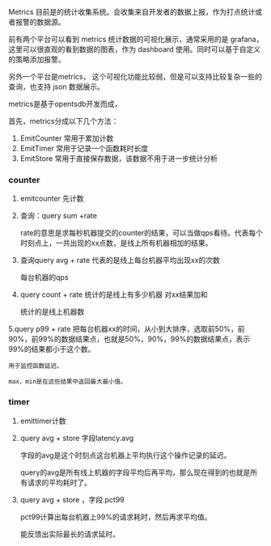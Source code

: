 Metrics 目前是的统计收集系统。会收集来自开发者的数据上报，作为打点统计或者报警的数据源。

前有两个平台可以看到 metrics 统计数据的可视化展示，通常采用的是 grafana，这里可以很直观的看到数据的图表，作为 dashboard 使用。同时可以基于自定义的策略添加报警。

另外一个平台是metrics， 这个可视化功能比较弱，但是可以支持比较复杂一些的查询，也支持 json 数据展示。

metrics是基于opentsdb开发而成，

首先，metrics分成以下几个方法：

1.  EmitCounter                 常用于累加计数
2.  EmitTimer                     常用于记录一个函数耗时长度
3.  EmitStore                      常用于直接保存数据，该数据不用于进一步统计分析

### counter
1. emitcounter 先计数

2. 查询：query sum +rate

    rate的意思是求每秒机器提交的counter的结果，可以当做qps看待。代表每个时刻点上，一共出现的xx点数，是线上所有机器相加的结果。

3. 查询query avg + rate
    代表的是线上每台机器平均出现xx的次数

    每台机器的qps

4. query count + rate
    统计的是线上有多少机器 对xx结果加和

    统计的是线上机器数

5.query p99 + rate
    把每台机器xx的时间，从小到大排序，选取前50%，前90%，前99%的数据结果点，也就是50%，90%，99%的数据结果点，表示99%的结果都小于这个数。

    用于监控函数延迟。

    max，min是在这些结果中返回最大最小值。

### timer
1. emittimer计数
2. query avg + store
    字段latency.avg

    字段的avg是这个时刻点这台机器上平均执行这个操作记录的延迟。

    query的avg是所有线上机器的字段平均后再平均，那么现在得到的也就是所有请求的平均耗时了。

3. query avg + store ，字段.pct99

    pct99计算出每台机器上99%的请求耗时，然后再求平均值。

    能反馈出实际最长的请求延时。
